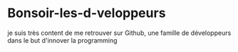 # Bonsoir-les-d-veloppeurs
je suis très content de me retrouver sur Github, une famille de développeurs
dans le but d'innover la programming
